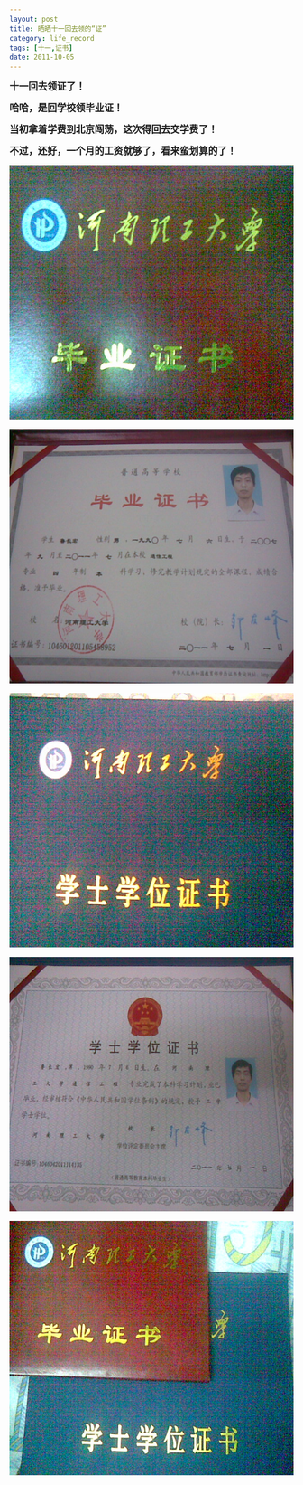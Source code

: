 ```yaml
---
layout: post
title: 晒晒十一回去领的“证”
category: life_record
tags: [十一,证书]
date: 2011-10-05
---
```

<p><big><strong>十一回去领证了！<img alt="" src="http://luchanghong.com/includes/fckeditor/editor/images/smiley/face/13.gif" /></strong></big></p>
<p><big><strong>哈哈，是回学校领毕业证！</strong></big></p>
<p><big><strong>当初拿着学费到北京闯荡，这次得回去交学费了！</strong></big></p>
<p><big><strong>不过，还好，一个月的工资就够了，看来蛮划算的了！</strong></big></p>
<p><img alt="" width="600" height="450" onclick="javascript:window.open('/upload/attachement/20111004/1317743761_471.jpg')" style="cursor: pointer" src="/upload/attachement/20111004/1317743761_471.jpg" /></p>
<p><img alt="" width="600" height="450" onclick="javascript:window.open('/upload/attachement/20111004/1317743692_316.jpg')" style="cursor: pointer" src="/upload/attachement/20111004/1317743692_316.jpg" /></p>
<p><img alt="" width="600" height="450" onclick="javascript:window.open('/upload/attachement/20111004/1317743848_539.jpg')" style="cursor: pointer" src="/upload/attachement/20111004/1317743848_539.jpg" /></p>
<p><img alt="" width="600" height="450" onclick="javascript:window.open('/upload/attachement/20111004/1317743919_51.jpg')" style="cursor: pointer" src="/upload/attachement/20111004/1317743919_51.jpg" /></p>
<p><img alt="" width="600" height="450" onclick="javascript:window.open('/upload/attachement/20111004/1317743966_649.jpg')" style="cursor: pointer" src="/upload/attachement/20111004/1317743966_649.jpg" /></p>
